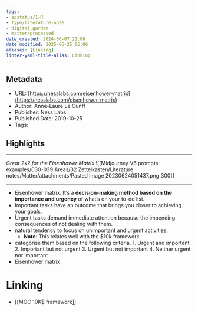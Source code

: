 ```yaml
---
tags: 
- epstatus/1-🌱
- type/literature-note
- digital_garden
- matter/processed
date_created: 2024-06-07 21:08
date_modified: 2025-06-25 06:06
aliases: [Linking]
linter-yaml-title-alias: Linking
---
```

## Metadata

* URL: [https://nesslabs.com/eisenhower-matrix](https://nesslabs.com/eisenhower-matrix)
* Author: Anne-Laure Le Cunff
* Publisher: Ness Labs
* Published Date: 2019-10-25
* Tags: 

## Highlights

***

*Great 2x2 for the Eisenhower Matrix*
![[Midjourney V6 prompts examples/030-039 Areas/32 Zettelkasten/Literature notes/Matter/attachments/Pasted image 20230624051437.png|300]]

***

* Eisenhower matrix. It’s a **decision-making method based on the importance and urgency** of what’s on your to-do list.
* Important tasks have an outcome that brings you closer to achieving your goals,
* Urgent tasks demand immediate attention because the impending consequences of not dealing with them.
* natural tendency to focus on unimportant and urgent activities.
  * **Note**: This relates well with the $10k framework
* categorise them based on the following criteria. 1. Urgent and important 2. Important but not urgent 3. Urgent but not important 4. Neither urgent nor important
* Eisenhower matrix

# Linking

+ [[MOC 10K$ framework]]
